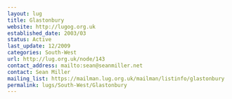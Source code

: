 ```yaml
---
layout: lug
title: Glastonbury
website: http://lugog.org.uk
established_date: 2003/03
status: Active
last_update: 12/2009
categories: South-West
url: http://lug.org.uk/node/143
contact_address: mailto:sean@seanmiller.net
contact: Sean Miller
mailing_list: https://mailman.lug.org.uk/mailman/listinfo/glastonbury
permalink: lugs/South-West/Glastonbury
---
```

